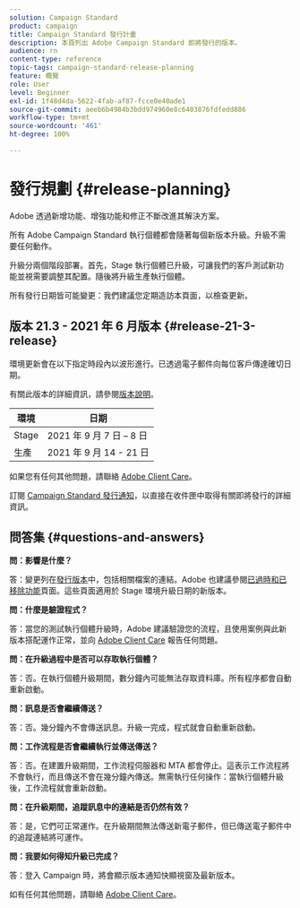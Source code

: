 ```yaml
---
solution: Campaign Standard
product: campaign
title: Campaign Standard 發行計畫
description: 本頁列出 Adobe Campaign Standard 即將發行的版本。
audience: rn
content-type: reference
topic-tags: campaign-standard-release-planning
feature: 概覽
role: User
level: Beginner
exl-id: 1f48d4da-5622-4fab-af87-fcce0e40ade1
source-git-commit: aeeb6b4984b3bdd974960e8c6403876fdfedd886
workflow-type: tm+mt
source-wordcount: '461'
ht-degree: 100%

---
```


# 發行規劃 {#release-planning}

Adobe 透過新增功能、增強功能和修正不斷改進其解決方案。

所有 Adobe Campaign Standard 執行個體都會隨著每個新版本升級。升級不需要任何動作。

升級分兩個階段部署。首先，Stage 執行個體已升級，可讓我們的客戶測試新功能並視需要調整其配置。隨後將升級生產執行個體。

所有發行日期皆可能變更：我們建議您定期造訪本頁面，以檢查更新。

## 版本 21.3 - 2021 年 6 月版本 {#release-21-3-release}

環境更新會在以下指定時段內以波形進行。已透過電子郵件向每位客戶傳達確切日期。

有關此版本的詳細資訊，請參閱[版本說明](../../rn/using/release-notes.md)。

<table>
 <thead>
  <tr>
   <th> 環境<br /> </th>
   <th> 日期<br /> </th>
  </tr>
 </thead>
 <tbody>
  <tr>
   <td>Stage<br /> </td>
   <td>2021 年 9 月 7 日 – 8 日<br /> </td>
  </tr>
  <tr>
   <td>生產<br /> </td>
   <td>2021 年 9 月 14 - 21 日<br /> </td>
  </tr>
 </tbody>
</table>

如果您有任何其他問題，請聯絡 [Adobe Client Care](https://helpx.adobe.com/tw/enterprise/using/support-for-experience-cloud.html)。

訂閱 [Campaign Standard 發行通知](http://amc-mkt-prod1-t.adobe-campaign.com/lp/LP25?service=%40rZ5cqp2DgNzrgz0alKPInakNbPSTeJYozZYnS7Wbs802u4GlISkHZX4omtK00nAU6xzZ6luEWQzr7kQ9pkCwJYumWkU)，以直接在收件匣中取得有關即將發行的詳細資訊。

## 問答集 {#questions-and-answers}

**問：影響是什麼？**

答：變更列在[發行版本](../../rn/using/release-notes.md)中，包括相關檔案的連結。Adobe 也建議參閱[已過時和已移除功能](../../rn/using/deprecated-features.md)頁面。這些頁面適用於 Stage 環境升級日期的新版本。

**問：什麼是驗證程式？**

答：當您的測試執行個體升級時，Adobe 建議驗證您的流程，且使用案例與此新版本搭配運作正常，並向 [Adobe Client Care](https://helpx.adobe.com/enterprise/using/support-for-experience-cloud.html) 報告任何問題。

**問：在升級過程中是否可以存取執行個體？**

答：否。在執行個體升級期間，數分鐘內可能無法存取資料庫。所有程序都會自動重新啟動。

**問：訊息是否會繼續傳送？**

答：否。幾分鐘內不會傳送訊息。升級一完成，程式就會自動重新啟動。

**問：工作流程是否會繼續執行並傳送傳送？**

答：否。在建置升級期間，工作流程伺服器和 MTA 都會停止。這表示工作流程將不會執行，而且傳送不會在幾分鐘內傳送。無需執行任何操作：當執行個體升級後，工作流程就會重新啟動。

**問：在升級期間，追蹤訊息中的連結是否仍然有效？**

答：是，它們可正常運作。在升級期間無法傳送新電子郵件，但已傳送電子郵件中的追蹤連結將可運作。

**問：我要如何得知升級已完成？**

答：登入 Campaign 時，將會顯示版本通知快顯視窗及最新版本。

如有任何其他問題，請聯絡 [Adobe Client Care](https://helpx.adobe.com/enterprise/using/support-for-experience-cloud.html)。
